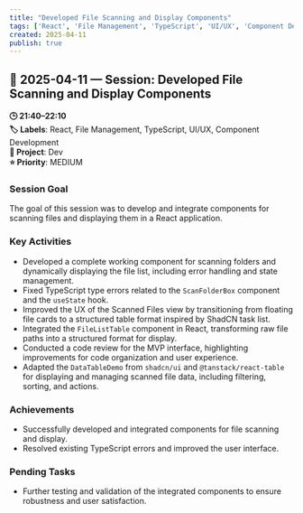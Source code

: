 ```yaml
---
title: "Developed File Scanning and Display Components"
tags: ['React', 'File Management', 'TypeScript', 'UI/UX', 'Component Development']
created: 2025-04-11
publish: true
---
```


## 📅 2025-04-11 — Session: Developed File Scanning and Display Components

**🕒 21:40–22:10**  
**🏷️ Labels**: React, File Management, TypeScript, UI/UX, Component Development  
**📂 Project**: Dev  
**⭐ Priority**: MEDIUM  


### Session Goal
The goal of this session was to develop and integrate components for scanning files and displaying them in a React application.

### Key Activities
- Developed a complete working component for scanning folders and dynamically displaying the file list, including error handling and state management.
- Fixed TypeScript type errors related to the `ScanFolderBox` component and the `useState` hook.
- Improved the UX of the Scanned Files view by transitioning from floating file cards to a structured table format inspired by ShadCN task list.
- Integrated the `FileListTable` component in React, transforming raw file paths into a structured format for display.
- Conducted a code review for the MVP interface, highlighting improvements for code organization and user experience.
- Adapted the `DataTableDemo` from `shadcn/ui` and `@tanstack/react-table` for displaying and managing scanned file data, including filtering, sorting, and actions.

### Achievements
- Successfully developed and integrated components for file scanning and display.
- Resolved existing TypeScript errors and improved the user interface.

### Pending Tasks
- Further testing and validation of the integrated components to ensure robustness and user satisfaction.
